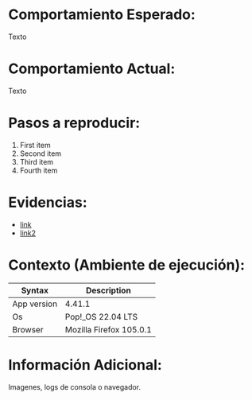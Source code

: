 # Comportamiento Esperado:

Texto

# Comportamiento Actual:

Texto

# Pasos a reproducir:

1. First item
2. Second item
3. Third item
4. Fourth item

# Evidencias:

- [link](https://www.example.com)
- [link2](https://www.example.com)

# Contexto (Ambiente de ejecución):

| Syntax      | Description |
| ----------- | ----------- |
| App version | 4.41.1      |
| Os          | Pop!_OS 22.04 LTS  | 
| Browser     | Mozilla Firefox 105.0.1 |

# Información Adicional:

Imagenes, logs de consola o navegador.
